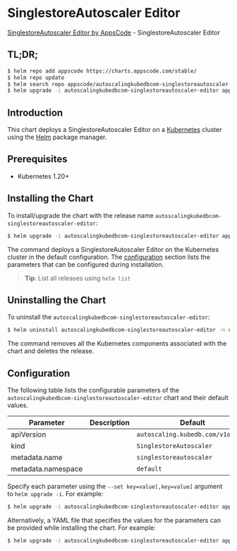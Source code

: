 # SinglestoreAutoscaler Editor

[SinglestoreAutoscaler Editor by AppsCode](https://appscode.com) - SinglestoreAutoscaler Editor

## TL;DR;

```bash
$ helm repo add appscode https://charts.appscode.com/stable/
$ helm repo update
$ helm search repo appscode/autoscalingkubedbcom-singlestoreautoscaler-editor --version=v0.25.0
$ helm upgrade -i autoscalingkubedbcom-singlestoreautoscaler-editor appscode/autoscalingkubedbcom-singlestoreautoscaler-editor -n default --create-namespace --version=v0.25.0
```

## Introduction

This chart deploys a SinglestoreAutoscaler Editor on a [Kubernetes](http://kubernetes.io) cluster using the [Helm](https://helm.sh) package manager.

## Prerequisites

- Kubernetes 1.20+

## Installing the Chart

To install/upgrade the chart with the release name `autoscalingkubedbcom-singlestoreautoscaler-editor`:

```bash
$ helm upgrade -i autoscalingkubedbcom-singlestoreautoscaler-editor appscode/autoscalingkubedbcom-singlestoreautoscaler-editor -n default --create-namespace --version=v0.25.0
```

The command deploys a SinglestoreAutoscaler Editor on the Kubernetes cluster in the default configuration. The [configuration](#configuration) section lists the parameters that can be configured during installation.

> **Tip**: List all releases using `helm list`

## Uninstalling the Chart

To uninstall the `autoscalingkubedbcom-singlestoreautoscaler-editor`:

```bash
$ helm uninstall autoscalingkubedbcom-singlestoreautoscaler-editor -n default
```

The command removes all the Kubernetes components associated with the chart and deletes the release.

## Configuration

The following table lists the configurable parameters of the `autoscalingkubedbcom-singlestoreautoscaler-editor` chart and their default values.

|     Parameter      | Description |                   Default                    |
|--------------------|-------------|----------------------------------------------|
| apiVersion         |             | <code>autoscaling.kubedb.com/v1alpha1</code> |
| kind               |             | <code>SinglestoreAutoscaler</code>           |
| metadata.name      |             | <code>singlestoreautoscaler</code>           |
| metadata.namespace |             | <code>default</code>                         |


Specify each parameter using the `--set key=value[,key=value]` argument to `helm upgrade -i`. For example:

```bash
$ helm upgrade -i autoscalingkubedbcom-singlestoreautoscaler-editor appscode/autoscalingkubedbcom-singlestoreautoscaler-editor -n default --create-namespace --version=v0.25.0 --set apiVersion=autoscaling.kubedb.com/v1alpha1
```

Alternatively, a YAML file that specifies the values for the parameters can be provided while
installing the chart. For example:

```bash
$ helm upgrade -i autoscalingkubedbcom-singlestoreautoscaler-editor appscode/autoscalingkubedbcom-singlestoreautoscaler-editor -n default --create-namespace --version=v0.25.0 --values values.yaml
```
